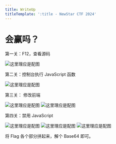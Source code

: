 ```yaml
---
title: WriteUp
titleTemplate: ':title - NewStar CTF 2024'
---
```


# 会赢吗？

第一关：F12，查看源码

![这里理应是配图](/assets/images/wp/2024/week1/web/huiyingma_1.png)

第二关：控制台执行 JavaScript 函数

![这里理应是配图](/assets/images/wp/2024/week1/web/huiyingma_2.png)

第三关： 修改前端

![这里理应是配图](/assets/images/wp/2024/week1/web/huiyingma_3.png)
![这里理应是配图](/assets/images/wp/2024/week1/web/huiyingma_4.png)

第四关：禁用 JavaScript

![这里理应是配图](/assets/images/wp/2024/week1/web/huiyingma_5.png)
![这里理应是配图](/assets/images/wp/2024/week1/web/huiyingma_6.png)
![这里理应是配图](/assets/images/wp/2024/week1/web/huiyingma_7.png)

将 Flag 各个部分拼起来，解个 Base64 即可。

